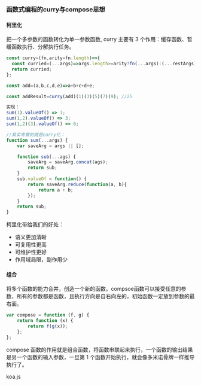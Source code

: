 ### 函数式编程的curry与compose思想

#### 柯里化

把一个多参数的函数转化为单一参数函数, curry 主要有 3 个作用：缓存函数、暂缓函数执行、分解执行任务。

```js
const curry=(fn,arity=fn.length)=>{
  const curried=(...args)=>args.length>=arity?fn(...args):(...restArgs)=>curried(...args,...restArgs);
  return curried;
};

const add=(a,b,c,d,e)=>a+b+c+d+e;

const addResult=curry(add)(1)(3)(5)(7)(9); //25
```

```js
实现：
sum(1).valueOf() => 1;
sum(1,2).valueOf() => 3;
sum(1,2)(3).valueOf() => 6;

//其实考察的就是curry化：
function sum(...args) {
    var saveArg = args || [];

    function sub(...ags) {
        saveArg = saveArg.concat(ags);
        return sub;
    }
    sub.valueOf = function() {
        return saveArg.reduce(function(a, b){
            return a + b;
        });
    }
    return sub;
}
```

柯里化带给我们的好处：

- 语义更加清晰
- 可复用性更高
- 可维护性更好
- 作用域局限，副作用少

#### 组合

将多个函数的能力合并，创造一个新的函数。compsoe函数可以接受任意的参数，所有的参数都是函数，且执行方向是自右向左的，初始函数一定放到参数的最右面。

```js
var compose = function (f, g) {
    return function (x) {
        return f(g(x));
    };
};
```

compose 函数的作用就是组合函数，将函数串联起来执行，一个函数的输出结果是另一个函数的输入参数，一旦第 1 个函数开始执行，就会像多米诺骨牌一样推导执行了。

koa.js

